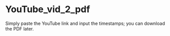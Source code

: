 # YouTube_vid_2_pdf
Simply paste the YouTube link and input the timestamps; you can download the PDF later.

